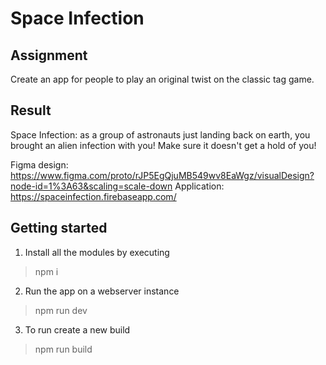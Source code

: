# Space Infection
## Assignment
Create an app for people to play an original twist on the classic tag game.

## Result
Space Infection: as a group of astronauts just landing back on earth, you brought an alien infection with you! Make sure it doesn't get a hold of you!

Figma design: https://www.figma.com/proto/rJP5EgQjuMB549wv8EaWgz/visualDesign?node-id=1%3A63&scaling=scale-down
Application: https://spaceinfection.firebaseapp.com/

## Getting started
1. Install all the modules by executing
>  npm i

2. Run the app on a webserver instance
> npm run dev

3. To run create a new build
> npm run build
